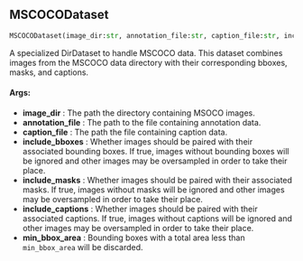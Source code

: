 ## MSCOCODataset
```python
MSCOCODataset(image_dir:str, annotation_file:str, caption_file:str, include_bboxes:bool=True, include_masks:bool=False, include_captions:bool=False, min_bbox_area=1.0) -> None
```
A specialized DirDataset to handle MSCOCO data.    This dataset combines images from the MSCOCO data directory with their corresponding bboxes, masks, and captions.

#### Args:

* **image_dir** :  The path the directory containing MSOCO images.
* **annotation_file** :  The path to the file containing annotation data.
* **caption_file** :  The path the file containing caption data.
* **include_bboxes** :  Whether images should be paired with their associated bounding boxes. If true, images without            bounding boxes will be ignored and other images may be oversampled in order to take their place.
* **include_masks** :  Whether images should be paired with their associated masks. If true, images without masks will            be ignored and other images may be oversampled in order to take their place.
* **include_captions** :  Whether images should be paired with their associated captions. If true, images without            captions will be ignored and other images may be oversampled in order to take their place.
* **min_bbox_area** :  Bounding boxes with a total area less than `min_bbox_area` will be discarded.    